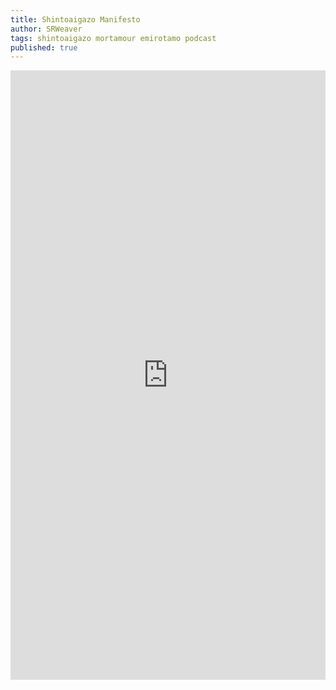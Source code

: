 ```yaml
---
title: Shintoaigazo Manifesto
author: SRWeaver
tags: shintoaigazo mortamour emirotamo podcast
published: true
---
```

<iframe width="100%" height="25%" src="https://www.youtube.com/embed/Vh-kitgy7eI" title="YouTube video player" frameborder="0" allow="accelerometer; autoplay; clipboard-write; encrypted-media; gyroscope; picture-in-picture" allowfullscreen></iframe>

